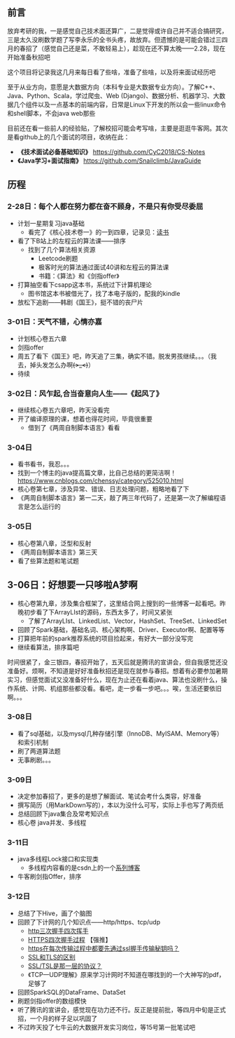 ## 前言

放弃考研的我，一是感觉自己技术面还算广，二是觉得或许自己并不适合搞研究，三是太久没刷数学题了写李永乐的全书头疼，故放弃。但遗憾的是可能会错过三四月的春招了（感觉自己还是菜，不敢轻易上），趁现在还不算太晚——2.28，现在开始准备秋招吧

这个项目将记录我这几月来每日看了些啥，准备了些啥，以及将来面试经历吧

至于从业方向，意愿是大数据方向（本科专业是大数据专业方向）。了解C++、Java、Python、Scala，学过爬虫、Web (Django)、数据分析、机器学习、大数据几个组件以及一点基本的前端内容，日常是Linux下开发的所以会一些linux命令和shell脚本，不会java web那些

目前还在看一些前人的经验贴，了解校招可能会考写啥，主要是逛逛牛客网。其次是看github上的几个面试的项目，收纳在此：

- **《技术面试必备基础知识》** https://github.com/CyC2018/CS-Notes
- **《Java学习+面试指南》** https://github.com/Snailclimb/JavaGuide

## 历程

### 2-28日：每个人都在努力都在奋不顾身，不是只有你受尽委屈

- 计划一星期复习java基础
  - 看完了《核心技术卷一》的一到四章，记录见：[读书](https://github.com/josonle/Interview-Preparation/tree/master/%E8%AF%BB%E4%B9%A6)
- 看了下B站上的左程云的算法课——排序
  - 找到了几个算法相关资源
    - Leetcode刷题
    - 极客时光的算法通过面试40讲和左程云的算法课
    - 书籍：《算法》和《剑指offer》
- 打算抽空看下csapp这本书，系统过下计算机理论
  - 图书馆这本书被借光了，找了本电子版的，配我的kindle
- 放松下追剧——韩剧《国王》，挺不错的丧尸片

### 3-01日：天气不错，心情亦嘉

- 计划核心卷五六章
- 剑指offer
- 周五了看下《国王》吧，昨天追了三集，确实不错。脱发男孩继续。。。（我去，掉头发怎么办啊~~~~(>_<)~~~~）
- 待续

### 3-02日：风乍起,合当奋意向人生——《起风了》

- 继续核心卷五六章吧，昨天没看完
- 开了编译原理的课，想着也得花时间，毕竟很重要
  - 借到了《两周自制脚本语言》看看

### 3-04日

- 看书看书，我忍。。。
- 找到一个博主的java提高篇文章，比自己总结的更简洁啊！https://www.cnblogs.com/chenssy/category/525010.html
- 核心卷第七章，涉及异常、错误、日志处理问题，粗略地看了下
- 《两周自制脚本语言》第一二天，敲了两三年代码了，还是第一次了解编程语言是怎么运行的

### 3-05日

- 核心卷第八章，泛型和反射
- 《两周自制脚本语言》第三天
- 看了些算法题和笔试题

## 3-06日：好想要一只哆啦A梦啊

- 核心卷第九章，涉及集合框架了，这里结合网上搜到的一些博客一起看吧。昨晚初步看了下ArrayLIst的源码，东西太多了，时间又紧张
  - 了解了ArrayLIst、LinkedList、Vector，HashSet、TreeSet、LinkedSet
- 回顾了Spark基础，基础名词、核心架构啊、Driver、Executor啊、配置等等
- 打算把年前的spark推荐系统的项目捡起来，有好大一部分没写完
- 继续看算法，排序篇吧

时间很紧了，金三银四，春招开始了，五天后就是腾讯的宣讲会，但自我感觉还没准备好。烦啊，不知道是好好准备秋招还是现在就参与春招。想着有必要参加暑期实习，但感觉面试又没准备好什么，现在为止还在看着java、算法也没刷什么，操作系统、计网、机组那些都没看。看吧，走一步看一步吧。。。唉，生活还要依旧啊。。。

### 3-08日

- 看了sql基础，以及mysql几种存储引擎（InnoDB、MyISAM、Memory等）和索引机制
- 刷了两道算法题
- 无事刷剧。。。

### 3-09日

- 决定参加春招了，更多的是想了解面试、笔试会考什么类容，好准备
- 撰写简历（用MarkDown写的），本以为没什么可写，实际上手也写了两页纸
- 总结回顾下java集合及常考知识点
- 核心卷 java并发、多线程

### 3-11日

- java多线程Lock接口和实现类
  - 多线程内容看的是csdn上的一个[系列博客](https://blog.csdn.net/qq_34337272/article/details/79714196)
- 牛客刷剑指Offer，排序

### 3-12日

- 总结了下Hive，画了个脑图
- 回顾了下计网的几个知识点——http/https、tcp/udp
  - [http三次握手四次挥手](https://www.cnblogs.com/nevermorewang/p/8906833.html)
  - [HTTPS四次握手过程](http://www.cnblogs.com/lovesong/p/5186200.html) 【强推】
  - [https在每次传输过程中都要先通过ssl握手传输秘钥吗？](https://www.zhihu.com/question/67740663)
  - [SSL和TLS的区别](https://kb.cnblogs.com/page/197396/)
  - [SSL/TSL是那一层的协议？](https://www.jianshu.com/p/5ee027c51af0)
  - 《TCP—UDP理解》原来学习计网时不知道在哪找到的一个大神写的pdf，足够了
- 回顾SparkSQL的DataFrame、DataSet
- 刷题剑指offer的数组模快
- 听了腾讯的宣讲会，感觉现在功力还不行。反正是提前批，等四月中旬是正式招，一个月的样子足以巩固了
- 不过昨天投了七牛云的大数据开发实习岗位，等15号第一批笔试吧